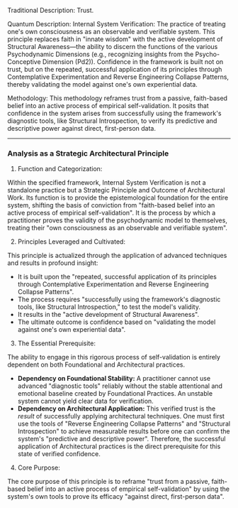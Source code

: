   

Traditional Description: Trust.

Quantum Description: Internal System Verification: The practice of treating one's own consciousness as an observable and verifiable system. This principle replaces faith in "innate wisdom" with the active development of Structural Awareness—the ability to discern the functions of the various Psychodynamic Dimensions (e.g., recognizing insights from the Psycho-Conceptive Dimension (Pd2)). Confidence in the framework is built not on trust, but on the repeated, successful application of its principles through Contemplative Experimentation and Reverse Engineering Collapse Patterns, thereby validating the model against one's own experiential data.

Methodology: This methodology reframes trust from a passive, faith-based belief into an active process of empirical self-validation. It posits that confidence in the system arises from successfully using the framework's diagnostic tools, like Structural Introspection, to verify its predictive and descriptive power against direct, first-person data.

---

### Analysis as a Strategic Architectural Principle

1. Function and Categorization:

Within the specified framework, Internal System Verification is not a standalone practice but a Strategic Principle and Outcome of Architectural Work. Its function is to provide the epistemological foundation for the entire system, shifting the basis of conviction from "faith-based belief into an active process of empirical self-validation". It is the process by which a practitioner proves the validity of the psychodynamic model to themselves, treating their "own consciousness as an observable and verifiable system".

2. Principles Leveraged and Cultivated:

This principle is actualized through the application of advanced techniques and results in profound insight:

- It is built upon the "repeated, successful application of its principles through Contemplative Experimentation and Reverse Engineering Collapse Patterns".
- The process requires "successfully using the framework's diagnostic tools, like Structural Introspection," to test the model's validity.
- It results in the "active development of Structural Awareness".
- The ultimate outcome is confidence based on "validating the model against one's own experiential data".

3. The Essential Prerequisite:

The ability to engage in this rigorous process of self-validation is entirely dependent on both Foundational and Architectural practices.

- **Dependency on Foundational Stability:** A practitioner cannot use advanced "diagnostic tools" reliably without the stable attentional and emotional baseline created by Foundational Practices. An unstable system cannot yield clear data for verification.
- **Dependency on Architectural Application:** This verified trust is the _result_ of successfully applying architectural techniques. One must first use the tools of "Reverse Engineering Collapse Patterns" and "Structural Introspection" to achieve measurable results before one can confirm the system's "predictive and descriptive power". Therefore, the successful application of Architectural practices is the direct prerequisite for this state of verified confidence.

4. Core Purpose:

The core purpose of this principle is to reframe "trust from a passive, faith-based belief into an active process of empirical self-validation" by using the system's own tools to prove its efficacy "against direct, first-person data".